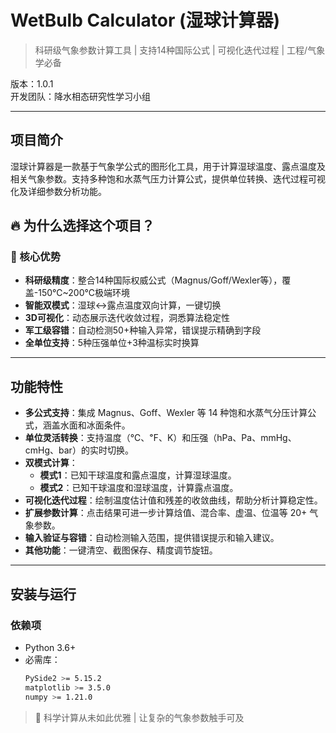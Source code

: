 # WetBulb Calculator (湿球计算器)

> 科研级气象参数计算工具 | 支持14种国际公式 | 可视化迭代过程 | 工程/气象学必备

版本：1.0.1  
开发团队：降水相态研究性学习小组  

---

## 项目简介
湿球计算器是一款基于气象学公式的图形化工具，用于计算湿球温度、露点温度及相关气象参数。支持多种饱和水蒸气压力计算公式，提供单位转换、迭代过程可视化及详细参数分析功能。

## 🔥 为什么选择这个项目？

### 🌟 核心优势
- **科研级精度**：整合14种国际权威公式（Magnus/Goff/Wexler等），覆盖-150℃~200℃极端环境
- **智能双模式**：湿球↔露点温度双向计算，一键切换
- **3D可视化**：动态展示迭代收敛过程，洞悉算法稳定性
- **军工级容错**：自动检测50+种输入异常，错误提示精确到字段
- **全单位支持**：5种压强单位+3种温标实时换算
---

## 功能特性
- **多公式支持**：集成 Magnus、Goff、Wexler 等 14 种饱和水蒸气分压计算公式，涵盖水面和冰面条件。
- **单位灵活转换**：支持温度（℃、℉、K）和压强（hPa、Pa、mmHg、cmHg、bar）的实时切换。
- **双模式计算**：
  - **模式1**：已知干球温度和露点温度，计算湿球温度。
  - **模式2**：已知干球温度和湿球温度，计算露点温度。
- **可视化迭代过程**：绘制温度估计值和残差的收敛曲线，帮助分析计算稳定性。
- **扩展参数计算**：点击结果可进一步计算焓值、混合率、虚温、位温等 20+ 气象参数。
- **输入验证与容错**：自动检测输入范围，提供错误提示和输入建议。
- **其他功能**：一键清空、截图保存、精度调节旋钮。

---

## 安装与运行

### 依赖项
- Python 3.6+
- 必需库：
  ```bash
  PySide2 >= 5.15.2
  matplotlib >= 3.5.0
  numpy >= 1.21.0

> 🌈 科学计算从未如此优雅 | 让复杂的气象参数触手可及

